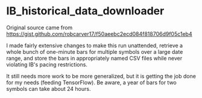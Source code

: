 # IB_historical_data_downloader
Original source came from https://gist.github.com/robcarver17/f50aeebc2ecd084f818706d9f05c1eb4

I made fairly extensive changes to make this run unattended, retrieve a whole bunch of one-minute bars for
multiple symbols over a large date range, and store the bars in appropriately named CSV files
while never violating IB's pacing restrictions.

It still needs more work to be more generalized, but it is getting the job done for my needs (feeding TensorFlow).
Be aware, a year of bars for two symbols can take about 24 hours.
